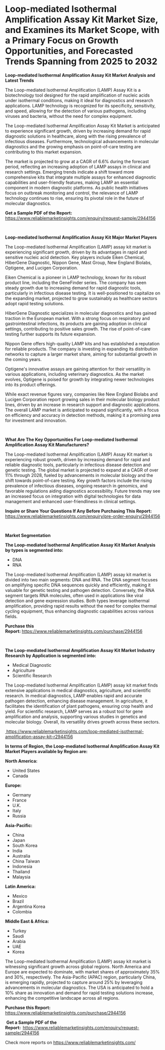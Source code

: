 <p><h1>Loop-mediated Isothermal Amplification Assay Kit Market Size, and Examines its Market Scope, with a Primary Focus on Growth Opportunities, and Forecasted Trends Spanning from 2025 to 2032</h1></p><p><strong>Loop-mediated Isothermal Amplification Assay Kit Market Analysis and Latest Trends</strong></p>
<p><p>The Loop-mediated Isothermal Amplification (LAMP) Assay Kit is a biotechnology tool designed for the rapid amplification of nucleic acids under isothermal conditions, making it ideal for diagnostics and research applications. LAMP technology is recognized for its specificity, sensitivity, and speed, allowing for the detection of various pathogens, including viruses and bacteria, without the need for complex equipment.</p><p>The Loop-mediated Isothermal Amplification Assay Kit Market is anticipated to experience significant growth, driven by increasing demand for rapid diagnostic solutions in healthcare, along with the rising prevalence of infectious diseases. Furthermore, technological advancements in molecular diagnostics and the growing emphasis on point-of-care testing are contributing to this market expansion. </p><p>The market is projected to grow at a CAGR of 6.6% during the forecast period, reflecting an increasing adoption of LAMP assays in clinical and research settings. Emerging trends indicate a shift toward more comprehensive kits that integrate multiple assays for enhanced diagnostic capabilities and user-friendly features, making LAMP an essential component in modern diagnostic platforms. As public health initiatives focus on outbreak monitoring and control, the relevance of LAMP technology continues to rise, ensuring its pivotal role in the future of molecular diagnostics.</p></p>
<p><strong>Get a Sample PDF of the Report:&nbsp;</strong> <a href="https://www.reliablemarketinsights.com/enquiry/request-sample/2944156?utm_campaign=3286&utm_medium=2&utm_source=Github&utm_content=ia&utm_term=15032025&utm_id=loop-mediated-isothermal-amplification-assay-kit">https://www.reliablemarketinsights.com/enquiry/request-sample/2944156</a></p>
<p>&nbsp;</p>
<p><strong>Loop-mediated Isothermal Amplification Assay Kit Major Market Players</strong></p>
<p><p>The Loop-mediated Isothermal Amplification (LAMP) assay kit market is experiencing significant growth, driven by its advantages in rapid and sensitive nucleic acid detection. Key players include Eiken Chemical, HiberGene Diagnostic, Nippon Gene, Mast Group, New England Biolabs, Optigene, and Lucigen Corporation.</p><p>Eiken Chemical is a pioneer in LAMP technology, known for its robust product line, including the GeneFinder series. The company has seen steady growth due to increasing demand for rapid diagnostic tools, particularly in infectious disease testing. It is well-positioned to capitalize on the expanding market, projected to grow sustainably as healthcare sectors adopt rapid testing solutions.</p><p>HiberGene Diagnostic specializes in molecular diagnostics and has gained traction in the European market. With a strong focus on respiratory and gastrointestinal infections, its products are gaining adoption in clinical settings, contributing to positive sales growth. The rise of point-of-care testing further supports its future expansion.</p><p>Nippon Gene offers high-quality LAMP kits and has established a reputation for reliable products. The company is investing in expanding its distribution networks to capture a larger market share, aiming for substantial growth in the coming years.</p><p>Optigene's innovative assays are gaining attention for their versatility in various applications, including veterinary diagnostics. As the market evolves, Optigene is poised for growth by integrating newer technologies into its product offerings.</p><p>While exact revenue figures vary, companies like New England Biolabs and Lucigen Corporation report growing sales in their molecular biology product lines, driven by an increase in research support and diagnostic applications. The overall LAMP market is anticipated to expand significantly, with a focus on efficiency and accuracy in detection methods, making it a promising area for investment and innovation.</p></p>
<p>&nbsp;</p>
<p><strong>What Are The Key Opportunities For Loop-mediated Isothermal Amplification Assay Kit Manufacturers?</strong></p>
<p><p>The Loop-mediated Isothermal Amplification (LAMP) Assay Kit market is experiencing robust growth, driven by increasing demand for rapid and reliable diagnostic tools, particularly in infectious disease detection and genetic testing. The global market is projected to expand at a CAGR of over 11% through 2028, fueled by advancements in molecular biology and the shift towards point-of-care testing. Key growth factors include the rising prevalence of infectious diseases, ongoing research in genomics, and favorable regulations aiding diagnostics accessibility. Future trends may see an increased focus on integration with digital technologies for data management and enhanced user-friendliness in clinical settings.</p></p>
<p><strong>Inquire or Share Your Questions If Any Before Purchasing This Report:</strong> <a href="https://www.reliablemarketinsights.com/enquiry/pre-order-enquiry/2944156?utm_campaign=3286&utm_medium=2&utm_source=Github&utm_content=ia&utm_term=15032025&utm_id=loop-mediated-isothermal-amplification-assay-kit">https://www.reliablemarketinsights.com/enquiry/pre-order-enquiry/2944156</a></p>
<p>&nbsp;</p>
<p><strong>Market Segmentation</strong></p>
<p><strong>The Loop-mediated Isothermal Amplification Assay Kit Market Analysis by types is segmented into:</strong></p>
<p><ul><li>DNA</li><li>RNA</li></ul></p>
<p><p>The Loop-mediated Isothermal Amplification (LAMP) assay kit market is divided into two main segments: DNA and RNA. The DNA segment focuses on amplifying specific DNA sequences quickly and efficiently, making it valuable for genetic testing and pathogen detection. Conversely, the RNA segment targets RNA molecules, often used in applications like viral detection and gene expression studies. Both types leverage isothermal amplification, providing rapid results without the need for complex thermal cycling equipment, thus enhancing diagnostic capabilities across various fields.</p></p>
<p><strong>Purchase this Report:&nbsp;</strong><a href="https://www.reliablemarketinsights.com/purchase/2944156?utm_campaign=3286&utm_medium=2&utm_source=Github&utm_content=ia&utm_term=15032025&utm_id=loop-mediated-isothermal-amplification-assay-kit">https://www.reliablemarketinsights.com/purchase/2944156</a></p>
<p>&nbsp;</p>
<p><strong>The Loop-mediated Isothermal Amplification Assay Kit Market Industry Research by Application is segmented into:</strong></p>
<p><ul><li>Medical Diagnostic</li><li>Agriculture</li><li>Scientific Research</li></ul></p>
<p><p>The Loop-mediated Isothermal Amplification (LAMP) assay kit market finds extensive applications in medical diagnostics, agriculture, and scientific research. In medical diagnostics, LAMP enables rapid and accurate pathogen detection, enhancing disease management. In agriculture, it facilitates the identification of plant pathogens, ensuring crop health and yield. For scientific research, LAMP serves as a robust tool for gene amplification and analysis, supporting various studies in genetics and molecular biology. Overall, its versatility drives growth across these sectors.</p></p>
<p><a href="https://www.reliablemarketinsights.com/loop-mediated-isothermal-amplification-assay-kit-r2944156?utm_campaign=3286&utm_medium=2&utm_source=Github&utm_content=ia&utm_term=15032025&utm_id=loop-mediated-isothermal-amplification-assay-kit">&nbsp;https://www.reliablemarketinsights.com/loop-mediated-isothermal-amplification-assay-kit-r2944156</a></p>
<p><strong>In terms of Region, the Loop-mediated Isothermal Amplification Assay Kit Market Players available by Region are:</strong></p>
<p>
    <p> <strong> North America: </strong>
        <ul>
            <li>United States</li>
            <li>Canada</li>
        </ul>
        </p> 
    <p> <strong> Europe: </strong>
        <ul>
            <li>Germany</li>
            <li>France</li>
            <li>U.K.</li>
            <li>Italy</li>
            <li>Russia</li>
        </ul>
        </p> 
    <p> <strong> Asia-Pacific: </strong>
        <ul>
            <li>China</li>
            <li>Japan</li>
            <li>South Korea</li>
            <li>India</li>
            <li>Australia</li>
            <li>China Taiwan</li>
            <li>Indonesia</li>
            <li>Thailand</li>
            <li>Malaysia</li>
        </ul>
        </p> 
    <p> <strong> Latin America: </strong>
        <ul>
            <li>Mexico</li>
            <li>Brazil</li>
            <li>Argentina Korea</li>
            <li>Colombia</li>
        </ul>
        </p> 
    <p> <strong> Middle East & Africa: </strong>
        <ul>
            <li>Turkey</li>
            <li>Saudi</li>
            <li>Arabia</li>
            <li>UAE</li>
            <li>Korea</li>
        </ul>
    </p>
    </p>
<p><p>The Loop-mediated Isothermal Amplification (LAMP) assay kit market is witnessing significant growth across global regions. North America and Europe are expected to dominate, with market shares of approximately 35% and 30%, respectively. The Asia-Pacific (APAC) region, particularly China, is emerging rapidly, projected to capture around 25% by leveraging advancements in molecular diagnostics. The USA is anticipated to hold a 10% share as innovation and demand for rapid testing solutions increase, enhancing the competitive landscape across all regions.</p></p>
<p><strong>Purchase this Report: </strong><a href="https://www.reliablemarketinsights.com/purchase/2944156?utm_campaign=3286&utm_medium=2&utm_source=Github&utm_content=ia&utm_term=15032025&utm_id=loop-mediated-isothermal-amplification-assay-kit">https://www.reliablemarketinsights.com/purchase/2944156</a></p>
<p>&nbsp;<strong>Get a Sample PDF of the Report:&nbsp;&nbsp;</strong><a href="https://www.reliablemarketinsights.com/enquiry/request-sample/2944156?utm_campaign=3286&utm_medium=2&utm_source=Github&utm_content=ia&utm_term=15032025&utm_id=loop-mediated-isothermal-amplification-assay-kit">https://www.reliablemarketinsights.com/enquiry/request-sample/2944156</a></p>
<p><strong></strong></p>
<p>Check more reports on <a href="https://www.reliablemarketinsights.com/?utm_campaign=3286&utm_medium=2&utm_source=Github&utm_content=ia&utm_term=15032025&utm_id=loop-mediated-isothermal-amplification-assay-kit">https://www.reliablemarketinsights.com/</a></p>